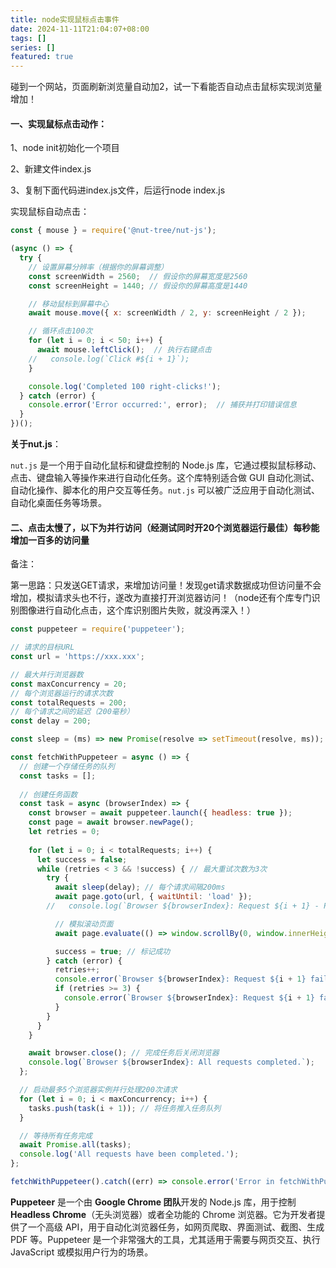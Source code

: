 ```yaml
---
title: node实现鼠标点击事件
date: 2024-11-11T21:04:07+08:00
tags: []
series: []
featured: true
---
```

碰到一个网站，页面刷新浏览量自动加2，试一下看能否自动点击鼠标实现浏览量增加！

<!--more-->

#### **一、实现鼠标点击动作：**

1、node init初始化一个项目

2、新建文件index.js

3、复制下面代码进index.js文件，后运行node index.js

实现鼠标自动点击：

```javascript
const { mouse } = require('@nut-tree/nut-js');

(async () => {
  try {
    // 设置屏幕分辨率（根据你的屏幕调整）
    const screenWidth = 2560;  // 假设你的屏幕宽度是2560
    const screenHeight = 1440; // 假设你的屏幕高度是1440

    // 移动鼠标到屏幕中心
    await mouse.move({ x: screenWidth / 2, y: screenHeight / 2 });

    // 循环点击100次
    for (let i = 0; i < 50; i++) {
      await mouse.leftClick();  // 执行右键点击
    //   console.log(`Click #${i + 1}`);
    }

    console.log('Completed 100 right-clicks!');
  } catch (error) {
    console.error('Error occurred:', error);  // 捕获并打印错误信息
  }
})();

```

**关于nut.js**： 

`nut.js` 是一个用于自动化鼠标和键盘控制的 Node.js 库，它通过模拟鼠标移动、点击、键盘输入等操作来进行自动化任务。这个库特别适合做 GUI 自动化测试、自动化操作、脚本化的用户交互等任务。`nut.js` 可以被广泛应用于自动化测试、自动化桌面任务等场景。



#### 二、点击太慢了，以下为并行访问（经测试同时开20个浏览器运行最佳）每秒能增加一百多的访问量

备注：

第一思路：只发送GET请求，来增加访问量！发现get请求数据成功但访问量不会增加，模拟请求头也不行，遂改为直接打开浏览器访问！（node还有个库专门识别图像进行自动化点击，这个库识别图片失败，就没再深入！）

```javascript
const puppeteer = require('puppeteer');

// 请求的目标URL
const url = 'https://xxx.xxx';

// 最大并行浏览器数
const maxConcurrency = 20;
// 每个浏览器运行的请求次数
const totalRequests = 200;
// 每个请求之间的延迟（200毫秒）
const delay = 200;

const sleep = (ms) => new Promise(resolve => setTimeout(resolve, ms));

const fetchWithPuppeteer = async () => {
  // 创建一个存储任务的队列
  const tasks = [];
  
  // 创建任务函数
  const task = async (browserIndex) => {
    const browser = await puppeteer.launch({ headless: true });
    const page = await browser.newPage();
    let retries = 0;
    
    for (let i = 0; i < totalRequests; i++) {
      let success = false;
      while (retries < 3 && !success) { // 最大重试次数为3次
        try {
          await sleep(delay); // 每个请求间隔200ms
          await page.goto(url, { waitUntil: 'load' });
        //   console.log(`Browser ${browserIndex}: Request ${i + 1} - Page Loaded`);

          // 模拟滚动页面
          await page.evaluate(() => window.scrollBy(0, window.innerHeight));

          success = true; // 标记成功
        } catch (error) {
          retries++;
          console.error(`Browser ${browserIndex}: Request ${i + 1} failed - Retry ${retries}/3`, error);
          if (retries >= 3) {
            console.error(`Browser ${browserIndex}: Request ${i + 1} failed after 3 retries.`);
          }
        }
      }
    }

    await browser.close(); // 完成任务后关闭浏览器
    console.log(`Browser ${browserIndex}: All requests completed.`);
  };

  // 启动最多5个浏览器实例并行处理200次请求
  for (let i = 0; i < maxConcurrency; i++) {
    tasks.push(task(i + 1)); // 将任务推入任务队列
  }

  // 等待所有任务完成
  await Promise.all(tasks);
  console.log('All requests have been completed.');
};

fetchWithPuppeteer().catch((err) => console.error('Error in fetchWithPuppeteer:', err));

```

**Puppeteer** 是一个由 **Google Chrome 团队**开发的 Node.js 库，用于控制 **Headless Chrome**（无头浏览器）或者全功能的 Chrome 浏览器。它为开发者提供了一个高级 API，用于自动化浏览器任务，如网页爬取、界面测试、截图、生成 PDF 等。Puppeteer 是一个非常强大的工具，尤其适用于需要与网页交互、执行 JavaScript 或模拟用户行为的场景。
